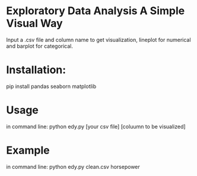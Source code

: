 # Exploratory Data Analysis A Simple Visual Way
Input a .csv file and column name to get visualization, lineplot for numerical and barplot for categorical.

# Installation:
pip install pandas seaborn matplotlib

# Usage
in command line: python edy.py [your csv file] [coluumn to be visualized]
# Example
in command line: python edy.py clean.csv horsepower
